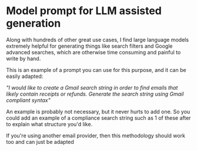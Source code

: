 # Model prompt for LLM assisted generation

Along with hundreds of other great use cases, I find large language models extremely helpful for generating things like search filters and Google advanced searches, which are otherwise time consuming and painful to write by hand. 

This is an example of a prompt you can use for this purpose, and it can be easily adapted:

*"I would like to create a Gmail search string in order to find emails that likely contain receipts or refunds. Generate the search string using Gmail compliant syntax"*

An example is probably not necessary, but it never hurts to add one. So you could add an example of a compliance search string such as 1 of these after to explain what structure you'd like. 

If you're using another email provider, then this methodology should work too and can just be adapted